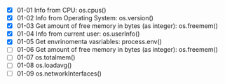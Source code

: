 - [x] 01-01 Info from CPU: os.cpus()
- [x] 01-02 Info from Operating System: os.version()
- [x] 01-03  Get amount of free memory in bytes (as integer): os.freemem()
- [x] 01-04 Info from current user: os.userInfo()
- [x] 01-05 Get envrinomenta vasriables: process.env()
- [ ] 01-06 Get amount of free memory in bytes (as integer): os.freemem()
- [ ] 01-07 os.totalmem()
- [ ] 01-08 os.loadavg()
- [ ] 01-09 os.networkInterfaces()
